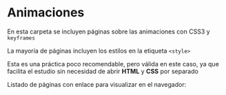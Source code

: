 ﻿# Animaciones
En esta carpeta se incluyen páginas sobre las animaciones con CSS3 y `keyframes`

La mayoría de páginas incluyen los estilos en la etiqueta `<style>`

Esta es una práctica poco recomendable, pero válida en este caso, ya que facilita el estudio sin necesidad de abrir **HTML** y **CSS** por separado

Listado de páginas con enlace para visualizar en el navegador:
